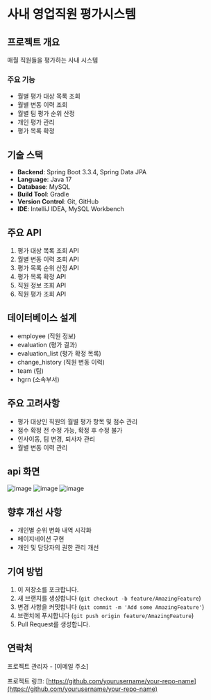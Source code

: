 # 사내 영업직원 평가시스템

## 프로젝트 개요

매월 직원들을 평가하는 사내 시스템

### 주요 기능

- 월별 평가 대상 목록 조회
- 월별 변동 이력 조회
- 월별 팀 평가 순위 산정
- 개인 평가 관리
- 평가 목록 확정

## 기술 스택

- **Backend**: Spring Boot 3.3.4, Spring Data JPA
- **Language**: Java 17
- **Database**: MySQL
- **Build Tool**: Gradle
- **Version Control**: Git, GitHub
- **IDE**: IntelliJ IDEA, MySQL Workbench

## 주요 API

1. 평가 대상 목록 조회 API
2. 월별 변동 이력 조회 API
3. 평가 목록 순위 산정 API
4. 평가 목록 확정 API
5. 직원 정보 조회 API
6. 직원 평가 조회 API

## 데이터베이스 설계

- employee (직원 정보)
- evaluation (평가 결과)
- evaluation_list (평가 확정 목록)
- change_history (직원 변동 이력)
- team (팀)
- hgrn (소속부서)

## 주요 고려사항

- 평가 대상인 직원의 월별 평가 항목 및 점수 관리
- 점수 확정 전 수정 가능, 확정 후 수정 불가
- 인사이동, 팀 변경, 퇴사자 관리
- 월별 변동 이력 관리

## api 화면

![image](https://github.com/user-attachments/assets/8ac2c787-daeb-4459-9d4a-a0f8eca4f831)
![image](https://github.com/user-attachments/assets/82c8add8-18ff-409f-967b-321eaeb9ea69)
![image](https://github.com/user-attachments/assets/8f9aa05e-2b32-400f-bc38-ba3a6ea9ffa1)


## 향후 개선 사항

- 개인별 순위 변화 내역 시각화
- 페이지네이션 구현
- 개인 및 담당자의 권한 관리 개선

## 기여 방법

1. 이 저장소를 포크합니다.
2. 새 브랜치를 생성합니다 (`git checkout -b feature/AmazingFeature`)
3. 변경 사항을 커밋합니다 (`git commit -m 'Add some AmazingFeature'`)
4. 브랜치에 푸시합니다 (`git push origin feature/AmazingFeature`)
5. Pull Request를 생성합니다.

## 연락처

프로젝트 관리자 - [이메일 주소]

프로젝트 링크: [https://github.com/yourusername/your-repo-name](https://github.com/yourusername/your-repo-name)
